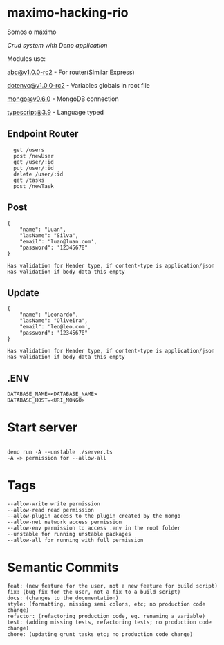 # maximo-hacking-rio
Somos o máximo

_Crud system with Deno application_

Modules use:

[abc@v1.0.0-rc2](https://deno.land/x/abc) - For router(Similar Express)

[dotenvc@v1.0.0-rc2](https://deno.land/x/dotenv) - Variables globals in root file

[mongo@v0.6.0](https://deno.land/x/mongo) - MongoDB connection

[typescript@3.9](https://www.typescriptlang.org/) -  Language typed


## Endpoint Router
```
  get /users
  post /newUser
  get /user/:id
  put /user/:id
  delete /user/:id
  get /tasks
  post /newTask
```

## Post

```
{
    "name": "Luan",
    "lasName": "Silva",
    "email": 'luan@luan.com',
    "password": '12345678"
}

Has validation for Header type, if content-type is application/json
Has validation if body data this empty

```
## Update 
```
{
    "name": "Leonardo",
    "lasName": "Oliveira",
    "email": 'leo@leo.com',
    "password": '12345678"
}

Has validation for Header type, if content-type is application/json
Has validation if body data this empty
```

## .ENV
```
DATABASE_NAME=<DATABASE_NAME>
DATABASE_HOST=<URI_MONGO>
```

# Start server
```

deno run -A --unstable ./server.ts
-A => permission for --allow-all
```

# Tags

```
--allow-write write permission
--allow-read read permission
--allow-plugin access to the plugin created by the mongo
--allow-net network access permission
--allow-env permission to access .env in the root folder
--unstable for running unstable packages
--allow-all for running with full permission

```
# Semantic Commits

```
feat: (new feature for the user, not a new feature for build script)
fix: (bug fix for the user, not a fix to a build script)
docs: (changes to the documentation)
style: (formatting, missing semi colons, etc; no production code change)
refactor: (refactoring production code, eg. renaming a variable)
test: (adding missing tests, refactoring tests; no production code change)
chore: (updating grunt tasks etc; no production code change)

```
